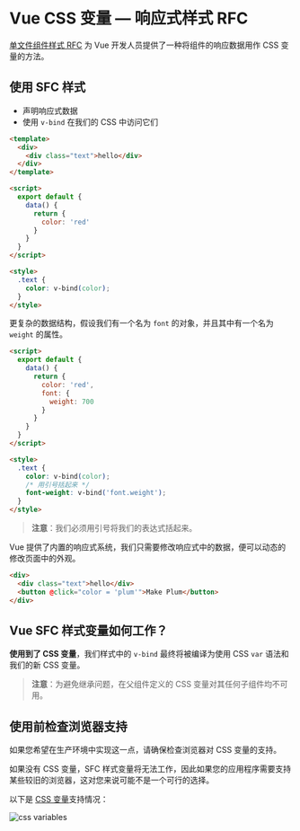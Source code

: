 # Vue CSS 变量 — 响应式样式 RFC

[单文件组件样式 RFC](https://github.com/vuejs/rfcs/pull/231) 为 Vue 开发人员提供了一种将组件的响应数据用作 CSS 变量的方法。

## 使用 SFC 样式

- 声明响应式数据
- 使用 `v-bind` 在我们的 CSS 中访问它们

```html
<template>
  <div>
    <div class="text">hello</div>
  </div>
</template>

<script>
  export default {
    data() {
      return {
        color: 'red'
      }
    }
  }
</script>

<style>
  .text {
    color: v-bind(color);
  }
</style>
```

更复杂的数据结构，假设我们有一个名为 `font` 的对象，并且其中有一个名为 `weight` 的属性。

```html
<script>
  export default {
    data() {
      return {
        color: 'red',
        font: {
          weight: 700
        }
      }
    }
  }
</script>

<style>
  .text {
    color: v-bind(color);
    /* 用引号括起来 */
    font-weight: v-bind('font.weight');
  }
</style>
```

> **注意**：我们必须用引号将我们的表达式括起来。

Vue 提供了内置的响应式系统，我们只需要修改响应式中的数据，便可以动态的修改页面中的外观。

```html
<div>
  <div class="text">hello</div>
  <button @click="color = 'plum'">Make Plum</button>
</div>
```

## Vue SFC 样式变量如何工作？

**使用到了 CSS 变量**，我们样式中的 `v-bind` 最终将被编译为使用 CSS `var` 语法和我们的新 CSS 变量。

> **注意**：为避免继承问题，在父组件定义的 CSS 变量对其任何子组件均不可用。

## 使用前检查浏览器支持

如果您希望在生产环境中实现这一点，请确保检查浏览器对 CSS 变量的支持。

如果没有 CSS 变量，SFC 样式变量将无法工作，因此如果您的应用程序需要支持某些较旧的浏览器，这对您来说可能不是一个可行的选择。

以下是 [CSS 变量](https://caniuse.com/css-variables)支持情况：

![css variables](https://upload-images.jianshu.io/upload_images/18281896-c37c14cc9a39ee78.png?imageMogr2/auto-orient/strip%7CimageView2/2/w/1240)
